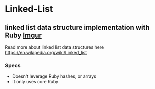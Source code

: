 Linked-List
===============

linked list data structure implementation with Ruby
[Imgur](http://i.imgur.com/EpeWzhv.png?1)
-----------
Read more about linked list data structures here
  https://en.wikipedia.org/wiki/Linked_list

### Specs
* Doesn't leverage Ruby hashes, or arrays
* It only uses core Ruby
